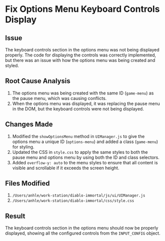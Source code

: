 # Fix Options Menu Keyboard Controls Display

## Issue
The keyboard controls section in the options menu was not being displayed properly. The code for displaying the controls was correctly implemented, but there was an issue with how the options menu was being created and styled.

## Root Cause Analysis
1. The options menu was being created with the same ID (`game-menu`) as the pause menu, which was causing conflicts.
2. When the options menu was displayed, it was replacing the pause menu in the DOM, but the keyboard controls were not being displayed.

## Changes Made
1. Modified the `showOptionsMenu` method in `UIManager.js` to give the options menu a unique ID (`options-menu`) and added a class (`game-menu`) for styling.
2. Updated the CSS in `style.css` to apply the same styles to both the pause menu and options menu by using both the ID and class selectors.
3. Added `overflow-y: auto` to the menu styles to ensure that all content is visible and scrollable if it exceeds the screen height.

## Files Modified
1. `/Users/anhle/work-station/diablo-immortal/js/ui/UIManager.js`
2. `/Users/anhle/work-station/diablo-immortal/css/style.css`

## Result
The keyboard controls section in the options menu should now be properly displayed, showing all the configured controls from the `INPUT_CONFIG` object.
